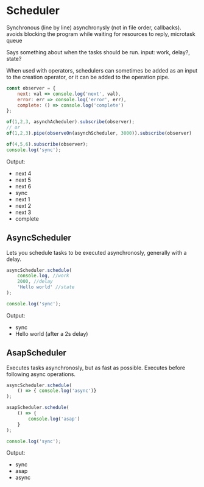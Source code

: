 
# Scheduler

Synchronous (line by line)
asynchronysly (not in file order, callbacks). avoids blocking the program while waiting for resources to reply, microtask queue


Says something about when the tasks should be run. 
input: work, delay?, state?

When used with operators, schedulers can sometimes be added as an input to the creation operator, or it can be 
added to the operation pipe.
```javascript
const observer = {
    next: val => console.log('next', val),
    error: err => console.log('error', err),
    complete: () => console.log('complete')
};

of(1,2,3, asynchAcheduler).subscribe(observer);
// or
of(1,2,3).pipe(observeOn(asynchScheduler, 3000)).subscribe(observer)

of(4,5,6).subscribe(observer);
console.log('sync');
```
Output:
* next 4
* next 5
* next 6
* sync
* next 1
* next 2
* next 3
* complete

## AsyncScheduler
Lets you schedule tasks to be executed asynchronosly, generally with a delay.

```javascript
asyncScheduler.schedule(
    console.log, //work
    2000, //delay
    'Hello world' //state
);

console.log('sync');
```
Output:
* sync
* Hello world (after a 2s delay)

## AsapScheduler
Executes tasks asynchronosly, but as fast as possible. Executes before following async operations.

```javascript
asyncScheduler.schedule(
    () => { console.log('async')}
);

asapScheduler.schedule(
    () => {
        console.log('asap')
    }
);

console.log('sync');
```
Output:
* sync
* asap
* async